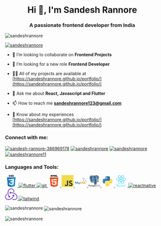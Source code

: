 <h1 align="center">Hi 👋, I'm Sandesh Rannore</h1>
<h3 align="center">A passionate frontend developer from India</h3>

<p align="left"> <img src="https://komarev.com/ghpvc/?username=sandeshrannore&label=Profile%20views&color=0e75b6&style=flat" alt="sandeshrannore" /> </p>

<p align="left"> <a href="https://github.com/ryo-ma/github-profile-trophy"><img src="https://github-profile-trophy.vercel.app/?username=sandeshrannore" alt="sandeshrannore" /></a> </p>

- 👯 I’m looking to collaborate on **Frontend Projects**

- 🤝 I’m looking for a new role **Frontend Developer**

- 👨‍💻 All of my projects are available at [https://sandeshrannore.github.io/portfolio/](https://sandeshrannore.github.io/portfolio/)

- 💬 Ask me about **React, Javascript and Flutter**

- 📫 How to reach me **sandeshrannore123@gmail.com**

- 📄 Know about my experiences [https://sandeshrannore.github.io/portfolio/](https://sandeshrannore.github.io/portfolio/)

<h3 align="left">Connect with me:</h3>
<p align="left">
<a href="https://linkedin.com/in/sandesh-rannore-386969178" target="blank"><img align="center" src="https://raw.githubusercontent.com/rahuldkjain/github-profile-readme-generator/master/src/images/icons/Social/linked-in-alt.svg" alt="sandesh-rannore-386969178" height="30" width="40" /></a>
<a href="https://kaggle.com/sandeshrannore" target="blank"><img align="center" src="https://raw.githubusercontent.com/rahuldkjain/github-profile-readme-generator/master/src/images/icons/Social/kaggle.svg" alt="sandeshrannore" height="30" width="40" /></a>
<a href="https://instagram.com/sandeshrannore" target="blank"><img align="center" src="https://raw.githubusercontent.com/rahuldkjain/github-profile-readme-generator/master/src/images/icons/Social/instagram.svg" alt="sandeshrannore" height="30" width="40" /></a>
<a href="https://www.hackerrank.com/sandeshrannore11" target="blank"><img align="center" src="https://raw.githubusercontent.com/rahuldkjain/github-profile-readme-generator/master/src/images/icons/Social/hackerrank.svg" alt="sandeshrannore11" height="30" width="40" /></a>
</p>

<h3 align="left">Languages and Tools:</h3>
<p align="left"> <a href="https://www.w3schools.com/css/" target="_blank" rel="noreferrer"> <img src="https://raw.githubusercontent.com/devicons/devicon/master/icons/css3/css3-original-wordmark.svg" alt="css3" width="40" height="40"/> </a> <a href="https://flutter.dev" target="_blank" rel="noreferrer"> <img src="https://www.vectorlogo.zone/logos/flutterio/flutterio-icon.svg" alt="flutter" width="40" height="40"/> </a> <a href="https://git-scm.com/" target="_blank" rel="noreferrer"> <img src="https://www.vectorlogo.zone/logos/git-scm/git-scm-icon.svg" alt="git" width="40" height="40"/> </a> <a href="https://www.w3.org/html/" target="_blank" rel="noreferrer"> <img src="https://raw.githubusercontent.com/devicons/devicon/master/icons/html5/html5-original-wordmark.svg" alt="html5" width="40" height="40"/> </a> <a href="https://developer.mozilla.org/en-US/docs/Web/JavaScript" target="_blank" rel="noreferrer"> <img src="https://raw.githubusercontent.com/devicons/devicon/master/icons/javascript/javascript-original.svg" alt="javascript" width="40" height="40"/> </a> <a href="https://www.mysql.com/" target="_blank" rel="noreferrer"> <img src="https://raw.githubusercontent.com/devicons/devicon/master/icons/mysql/mysql-original-wordmark.svg" alt="mysql" width="40" height="40"/> </a> <a href="https://www.postgresql.org" target="_blank" rel="noreferrer"> <img src="https://raw.githubusercontent.com/devicons/devicon/master/icons/postgresql/postgresql-original-wordmark.svg" alt="postgresql" width="40" height="40"/> </a> <a href="https://www.python.org" target="_blank" rel="noreferrer"> <img src="https://raw.githubusercontent.com/devicons/devicon/master/icons/python/python-original.svg" alt="python" width="40" height="40"/> </a> <a href="https://reactjs.org/" target="_blank" rel="noreferrer"> <img src="https://raw.githubusercontent.com/devicons/devicon/master/icons/react/react-original-wordmark.svg" alt="react" width="40" height="40"/> </a> <a href="https://reactnative.dev/" target="_blank" rel="noreferrer"> <img src="https://reactnative.dev/img/header_logo.svg" alt="reactnative" width="40" height="40"/> </a> <a href="https://redux.js.org" target="_blank" rel="noreferrer"> <img src="https://raw.githubusercontent.com/devicons/devicon/master/icons/redux/redux-original.svg" alt="redux" width="40" height="40"/> </a> <a href="https://tailwindcss.com/" target="_blank" rel="noreferrer"> <img src="https://www.vectorlogo.zone/logos/tailwindcss/tailwindcss-icon.svg" alt="tailwind" width="40" height="40"/> </a> </p>

<p><img align="left" src="https://github-readme-stats.vercel.app/api/top-langs?username=sandeshrannore&show_icons=true&locale=en&layout=compact" alt="sandeshrannore" /></p>

<p>&nbsp;<img align="center" src="https://github-readme-stats.vercel.app/api?username=sandeshrannore&show_icons=true&locale=en" alt="sandeshrannore" /></p>

<p><img align="center" src="https://github-readme-streak-stats.herokuapp.com/?user=sandeshrannore&" alt="sandeshrannore" /></p>
